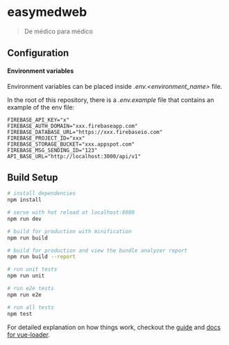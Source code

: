 # easymedweb

> De médico para médico

## Configuration

#### Environment variables

Environment variables can be placed inside *.env.<environment_name>* file.

In the root of this repository, there is a *.env.example* file that contains an example of the env file:

```
FIREBASE_API_KEY="x"
FIREBASE_AUTH_DOMAIN="xxx.firebaseapp.com"
FIREBASE_DATABASE_URL="https://xxx.firebaseio.com"
FIREBASE_PROJECT_ID="xxx"
FIREBASE_STORAGE_BUCKET="xxx.appspot.com"
FIREBASE_MSG_SENDING_ID="123"
API_BASE_URL="http://localhost:3000/api/v1"
```

## Build Setup

``` bash
# install dependencies
npm install

# serve with hot reload at localhost:8080
npm run dev

# build for production with minification
npm run build

# build for production and view the bundle analyzer report
npm run build --report

# run unit tests
npm run unit

# run e2e tests
npm run e2e

# run all tests
npm test
```

For detailed explanation on how things work, checkout the [guide](http://vuejs-templates.github.io/webpack/) and [docs for vue-loader](http://vuejs.github.io/vue-loader).
